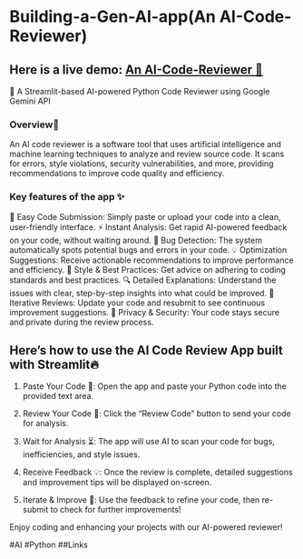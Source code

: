 # Building-a-Gen-AI-app(An AI-Code-Reviewer)
## Here is a live demo: [An AI-Code-Reviewer 🚀](https://fluffy-points-rule.loca.lt/)

  🚀 A Streamlit-based AI-powered Python Code Reviewer using Google Gemini API
### Overview🎯
 An AI code reviewer is a software tool that uses artificial intelligence and machine learning techniques to analyze and review source code. It scans for errors, style violations, security vulnerabilities, and more, providing recommendations to improve code quality and efficiency.

### Key features of the app ✨
📝 Easy Code Submission: Simply paste or upload your code into a clean, user-friendly interface.
⚡ Instant Analysis: Get rapid AI-powered feedback on your code, without waiting around.
🐞 Bug Detection: The system automatically spots potential bugs and errors in your code.
💡 Optimization Suggestions: Receive actionable recommendations to improve performance and efficiency.
🎨 Style & Best Practices: Get advice on adhering to coding standards and best practices.
🔍 Detailed Explanations: Understand the issues with clear, step-by-step insights into what could be improved.
🔄 Iterative Reviews: Update your code and resubmit to see continuous improvement suggestions.
🔐 Privacy & Security: Your code stays secure and private during the review process.

## Here’s how to use the AI Code Review App built with Streamlit🔥

1. Paste Your Code 📝:
Open the app and paste your Python code into the provided text area.

2. Review Your Code 🚀:
Click the “Review Code” button to send your code for analysis.

3. Wait for Analysis ⏳:
The app will use AI to scan your code for bugs, inefficiencies, and style issues.

4. Receive Feedback 💡:
Once the review is complete, detailed suggestions and improvement tips will be displayed on-screen.

5. Iterate & Improve 🔄:
Use the feedback to refine your code, then re-submit to check for further improvements!

Enjoy coding and enhancing your projects with our AI-powered reviewer!


#AI #Python
##Links




